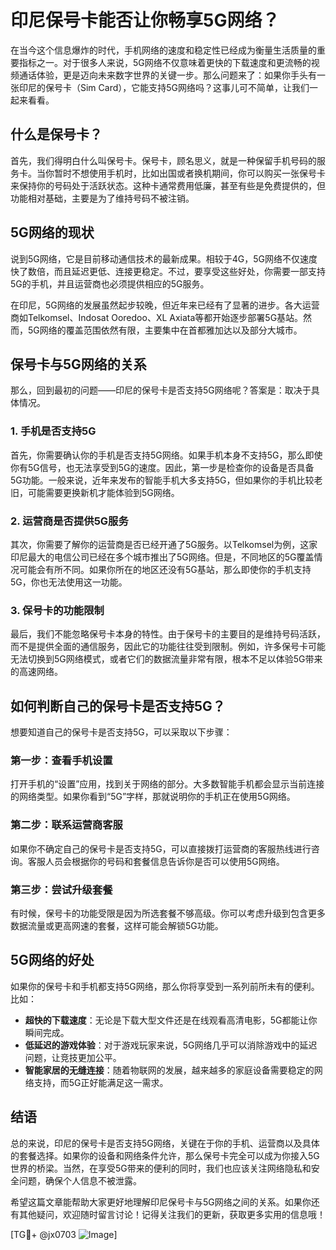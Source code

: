 # 印尼保号卡能否让你畅享5G网络？

在当今这个信息爆炸的时代，手机网络的速度和稳定性已经成为衡量生活质量的重要指标之一。对于很多人来说，5G网络不仅意味着更快的下载速度和更流畅的视频通话体验，更是迈向未来数字世界的关键一步。那么问题来了：如果你手头有一张印尼的保号卡（Sim Card），它能支持5G网络吗？这事儿可不简单，让我们一起来看看。

## 什么是保号卡？

首先，我们得明白什么叫保号卡。保号卡，顾名思义，就是一种保留手机号码的服务卡。当你暂时不想使用手机时，比如出国或者换机期间，你可以购买一张保号卡来保持你的号码处于活跃状态。这种卡通常费用低廉，甚至有些是免费提供的，但功能相对基础，主要是为了维持号码不被注销。

## 5G网络的现状

说到5G网络，它是目前移动通信技术的最新成果。相较于4G，5G网络不仅速度快了数倍，而且延迟更低、连接更稳定。不过，要享受这些好处，你需要一部支持5G的手机，并且运营商也必须提供相应的5G服务。

在印尼，5G网络的发展虽然起步较晚，但近年来已经有了显著的进步。各大运营商如Telkomsel、Indosat Ooredoo、XL Axiata等都开始逐步部署5G基站。然而，5G网络的覆盖范围依然有限，主要集中在首都雅加达以及部分大城市。

## 保号卡与5G网络的关系

那么，回到最初的问题——印尼的保号卡是否支持5G网络呢？答案是：取决于具体情况。

### 1. 手机是否支持5G

首先，你需要确认你的手机是否支持5G网络。如果手机本身不支持5G，那么即使你有5G信号，也无法享受到5G的速度。因此，第一步是检查你的设备是否具备5G功能。一般来说，近年来发布的智能手机大多支持5G，但如果你的手机比较老旧，可能需要更换新机才能体验到5G网络。

### 2. 运营商是否提供5G服务

其次，你需要了解你的运营商是否已经开通了5G服务。以Telkomsel为例，这家印尼最大的电信公司已经在多个城市推出了5G网络。但是，不同地区的5G覆盖情况可能会有所不同。如果你所在的地区还没有5G基站，那么即使你的手机支持5G，你也无法使用这一功能。

### 3. 保号卡的功能限制

最后，我们不能忽略保号卡本身的特性。由于保号卡的主要目的是维持号码活跃，而不是提供全面的通信服务，因此它的功能往往受到限制。例如，许多保号卡可能无法切换到5G网络模式，或者它们的数据流量非常有限，根本不足以体验5G带来的高速网络。

## 如何判断自己的保号卡是否支持5G？

想要知道自己的保号卡是否支持5G，可以采取以下步骤：

### 第一步：查看手机设置

打开手机的“设置”应用，找到关于网络的部分。大多数智能手机都会显示当前连接的网络类型。如果你看到“5G”字样，那就说明你的手机正在使用5G网络。

### 第二步：联系运营商客服

如果你不确定自己的保号卡是否支持5G，可以直接拨打运营商的客服热线进行咨询。客服人员会根据你的号码和套餐信息告诉你是否可以使用5G网络。

### 第三步：尝试升级套餐

有时候，保号卡的功能受限是因为所选套餐不够高级。你可以考虑升级到包含更多数据流量或更高网速的套餐，这样可能会解锁5G功能。

## 5G网络的好处

如果你的保号卡和手机都支持5G网络，那么你将享受到一系列前所未有的便利。比如：

- **超快的下载速度**：无论是下载大型文件还是在线观看高清电影，5G都能让你瞬间完成。
- **低延迟的游戏体验**：对于游戏玩家来说，5G网络几乎可以消除游戏中的延迟问题，让竞技更加公平。
- **智能家居的无缝连接**：随着物联网的发展，越来越多的家庭设备需要稳定的网络支持，而5G正好能满足这一需求。

## 结语

总的来说，印尼的保号卡是否支持5G网络，关键在于你的手机、运营商以及具体的套餐选择。如果你的设备和网络条件允许，那么保号卡完全可以成为你接入5G世界的桥梁。当然，在享受5G带来的便利的同时，我们也应该关注网络隐私和安全问题，确保个人信息不被泄露。

希望这篇文章能帮助大家更好地理解印尼保号卡与5G网络之间的关系。如果你还有其他疑问，欢迎随时留言讨论！记得关注我们的更新，获取更多实用的信息哦！

[TG💪+ @jx0703 ![Image](https://github.com/user-attachments/assets/dbca1d08-cadb-493c-b0ec-ad6f7a83f270)]